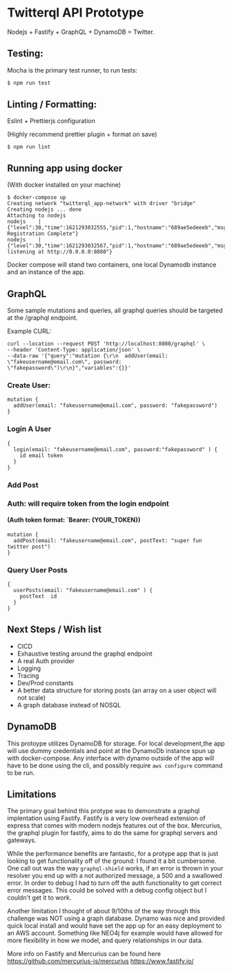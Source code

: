 # Twitterql API Prototype

Nodejs + Fastify + GraphQL + DynamoDB = Twitter.

## Testing:

Mocha is the primary test runner, to run tests:

```bash
$ npm run test
```

## Linting / Formatting:

Eslint + Prettierjs configuration

(Highly recommend prettier plugin + format on save)

```
$ npm run lint
```

## Running app using docker

(With docker installed on your machine)

```
$ docker-compose up
Creating network "twitterql_app-network" with driver "bridge"
Creating nodejs ... done
Attaching to nodejs
nodejs    | {"level":30,"time":1621293032555,"pid":1,"hostname":"689ae5edeeeb","msg":"Plugin Registration Complete"}
nodejs    | {"level":30,"time":1621293032567,"pid":1,"hostname":"689ae5edeeeb","msg":"Server listening at http://0.0.0.0:8080"}
```

Docker compose will stand two containers, one local Dynamodb instance and an instance of the app.

## GraphQL

Some sample mutations and queries, all graphql queries should be targeted at the /graphql endpoint.

Example CURL:

```
curl --location --request POST 'http://localhost:8080/graphql' \
--header 'Content-Type: application/json' \
--data-raw '{"query":"mutation {\r\n  addUser(email: \"fakeusername@email.com\", password: \"fakepassword\")\r\n}","variables":{}}'
```

### Create User:

```
mutation {
  addUser(email: "fakeusername@email.com", password: "fakepassword")
}
```

### Login A User

```
{
  login(email: "fakeusername@email.com", password:"fakepassword" ) {
    id email token
  }
}
```

### Add Post

### Auth: will require token from the login endpoint

#### (Auth token format: `Bearer: {YOUR_TOKEN})

```
mutation {
  addPost(email: "fakeusername@email.com", postText: "super fun twitter post")
}
```

### Query User Posts

```
{
  userPosts(email: "fakeusername@email.com" ) {
    postText  id
  }
}
```

## Next Steps / Wish list

- CICD
- Exhaustive testing around the graphql endpoint
- A real Auth provider
- Logging
- Tracing
- Dev/Prod constants
- A better data structure for storing posts (an array on a user object will not scale)
- A graph database instead of NOSQL

## DynamoDB

This protoype utilizes DynamoDB for storage. For local development,the app will use dummy credentials and point at the DynamoDb instance spun up with docker-compose. Any interface with dynamo outside of the app will have to be done using the cli, and possibly require `aws configure` command to be run.

## Limitations

The primary goal behind this protype was to demonstrate a graphql implentation using Fastify. Fastify is a very low overhead extension of express that comes with modern nodejs features out of the box. Mercurius, the graphql plugin for fastify, aims to do the same for graphql servers and gateways.

While the performance benefits are fantastic, for a protype app that is just looking to get functionality off of the ground: I found it a bit cumbersome. One call out was the way `graphql-shield` works, if an error is thrown in your resolver you end up with a not authorized message, a 500 and a swallowed error. In order to debug I had to turn off the auth functionality to get correct error messages. This could be solved with a debug config object but I couldn't get it to work.

Another limitation I thought of about 9/10ths of the way through this challenge was NOT using a graph database. Dynamo was nice and provided quick local install and would have set the app up for an easy deployment to an AWS account. Something like NEO4j for example would have allowed for more flexibility in how we model, and query relationships in our data.

More info on Fastify and Mercurius can be found here
https://github.com/mercurius-js/mercurius
https://www.fastify.io/
